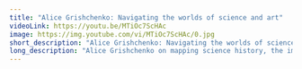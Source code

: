```yaml
---
title: "Alice Grishchenko: Navigating the worlds of science and art"
videoLink: https://youtu.be/MTiOc7ScHAc
image: https://img.youtube.com/vi/MTiOc7ScHAc/0.jpg
short_description: "Alice Grishchenko: Navigating the worlds of science and art"
long_description: "Alice Grishchenko on mapping science history, the importance of cross-disciplinary collaboration, and designing VR environments for pediatric care with [Little Seed’s Voxel Bay](https://littleseed.io/voxelbay/)."
---
```

